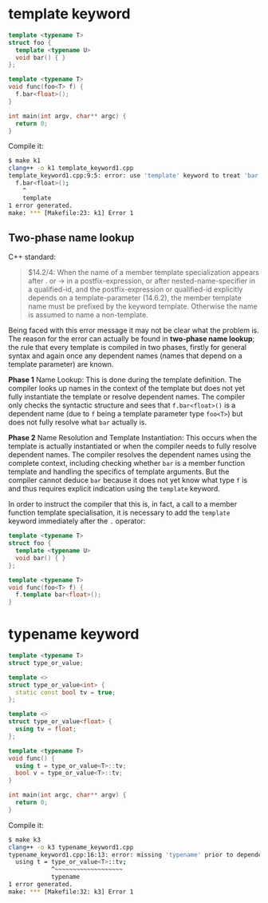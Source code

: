 # template keyword
```C++
template <typename T>
struct foo {
  template <typename U>
  void bar() { }
};

template <typename T>
void func(foo<T> f) {
  f.bar<float>();
}

int main(int argv, char** argc) {
  return 0;
}
```

Compile it:
```Bash
$ make k1
clang++ -o k1 template_keyword1.cpp
template_keyword1.cpp:9:5: error: use 'template' keyword to treat 'bar' as a dependent template name
  f.bar<float>();
    ^
    template 
1 error generated.
make: *** [Makefile:23: k1] Error 1
```

## Two-phase name lookup
C++ standard:
>$14.2/4: When the name of a member template specialization appears after . or -> in a postfix-expression, or after nested-name-specifier in a qualified-id, and the postfix-expression or qualified-id explicitly depends on a template-parameter (14.6.2), the member template name must be prefixed by the keyword template. Otherwise the name is assumed to name a non-template.

Being faced with this error message it may not be clear what the problem is. The reason for the error can actually be found in **two-phase name lookup**; the rule that every template is compiled in two phases, firstly for general syntax and again once any dependent names (names that depend on a template parameter) are known.  

**Phase 1**
Name Lookup: This is done during the template definition. The compiler looks up names in the context of the template but does not yet fully instantiate the template or resolve dependent names. The compiler only checks the syntactic structure and sees that `f.bar<float>()` is a dependent name (due to `f` being a template parameter type `foo<T>`) but does not fully resolve what `bar` actually is.

**Phase 2**
Name Resolution and Template Instantiation: This occurs when the template is actually instantiated or when the compiler needs to fully resolve dependent names. The compiler resolves the dependent names using the complete context, including checking whether `bar` is a member function template and handling the specifics of template arguments. But the compiler cannot deduce `bar` because it does not yet know what type `f` is and thus requires explicit indication using the `template` keyword.

In order to instruct the compiler that this is, in fact, a call to a member function template specialisation, it is necessary to add the `template` keyword immediately after the `.` operator:  
```C++
template <typename T>
struct foo {
  template <typename U>
  void bar() { }
};

template <typename T>
void func(foo<T> f) {
  f.template bar<float>();
}
```

# typename keyword
```C++
template <typename T>
struct type_or_value;

template <>
struct type_or_value<int> {
  static const bool tv = true;
};

template <>
struct type_or_value<float> {
  using tv = float;
};

template <typename T>
void func() {
  using t = type_or_value<T>::tv;
  bool v = type_or_value<T>::tv;
}

int main(int argc, char** argv) {
  return 0;
}
```

Compile it:
```Bash
$ make k3
clang++ -o k3 typename_keyword1.cpp
typename_keyword1.cpp:16:13: error: missing 'typename' prior to dependent type name 'type_or_value<T>::tv'
  using t = type_or_value<T>::tv;
            ^~~~~~~~~~~~~~~~~~~~
            typename 
1 error generated.
make: *** [Makefile:32: k3] Error 1
```